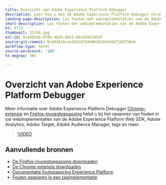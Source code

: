 ```yaml
---
title: Overzicht van Adobe Experience Platform Debugger
description: Leer hoe u met de Adobe Experience Platform Debugger Chrome-extensie en de Firefox-invoegtoepassing fouten kunt opsporen in uw webimplementaties van de Adobe Experience Platform Web SDK, Adobe Analytics, Adobe Target, Adobe Audience Manager, tags en meer.
landing-page-description: Los fouten met webimplementaties van de Adobe Experience Platform Web SDK en de Experience Cloud-toepassingen op.
short-description: Los fouten met webimplementaties van de Adobe Experience Platform Web SDK en de Experience Cloud-toepassingen op.
kt: 4723
thumbnail: 32156.jpg
exl-id: 9ce0b5db-9f00-4b59-8655-09cd59b3d5df
source-git-commit: 8c602618cee3b0167d4d864b24b936d719d730a6
workflow-type: tm+mt
source-wordcount: '166'
ht-degree: 58%

---
```


# Overzicht van Adobe Experience Platform Debugger

Meer informatie over Adobe Experience Platform Debugger [Chrome-extensie](https://chrome.google.com/webstore/detail/adobe-experience-platform/bfnnokhpnncpkdmbokanobigaccjkpob) en [Firefox-invoegtoepassing](https://addons.mozilla.org/nl/firefox/addon/adobe-experience-platform-dbg/) helpt u bij het opsporen van fouten in uw webimplementaties van de Adobe Experience Platform Web SDK, Adobe Analytics, Adobe Target, Adobe Audience Manager, tags en meer.

>[!VIDEO](https://video.tv.adobe.com/v/32156?quality=12&learn=on)

## Aanvullende bronnen

* [De Firefox-invoegtoepassing downloaden](https://addons.mozilla.org/nl/firefox/addon/adobe-experience-platform-dbg/)
* [De Chrome-extensie downloaden](https://chrome.google.com/webstore/detail/adobe-experience-platform/bfnnokhpnncpkdmbokanobigaccjkpob)
* [Documentatie foutopsporing Experience Platform](https://experienceleague.adobe.com/docs/debugger/using-v2/experience-cloud-debugger.html?lang=nl)
* [Fouten opsporen in een tagimplementatie](https://experienceleague.adobe.com/docs/experience-manager-learn/sites/integrations/experience-platform-launch/debug-launch-implementation.html)
